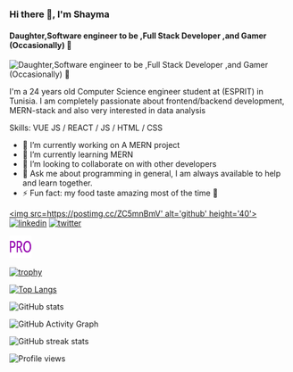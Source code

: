 ### Hi there 👋, I'm Shayma
#### Daughter,Software engineer to be ,Full Stack Developer ,and Gamer (Occasionally) 🤣
![Daughter,Software engineer to be ,Full Stack Developer ,and Gamer (Occasionally) 🤣](https://i.postimg.cc/LsfSXpFd/ezgif-com-gif-maker.gif)

 I'm a 24 years old Computer Science engineer student at (ESPRIT) in Tunisia. I am completely passionate about frontend/backend development, MERN-stack and also very interested in data analysis 

Skills: VUE JS / REACT / JS / HTML / CSS

- 🔭 I’m currently working on A MERN project  
- 🌱 I’m currently learning MERN 
- 👯 I’m looking to collaborate on with other developers 
- 💬 Ask me about programming in general, I am always available to help and learn together. 
- ⚡ Fun fact: my food taste amazing most of the time 🤭 


[<img src=https://postimg.cc/ZC5mnBmV' alt='github' height='40'>](https://github.com/ShaymaRebhi)  [<img src='https://cdn.jsdelivr.net/npm/simple-icons@3.0.1/icons/linkedin.svg' alt='linkedin' height='40'>](https://www.linkedin.com/in/https://www.linkedin.com/in/shayma-rebhi-2bba42143/)  [<img src='https://cdn.jsdelivr.net/npm/simple-icons@3.0.1/icons/twitter.svg' alt='twitter' height='40'>](https://twitter.com/https://twitter.com/RebhiShayma)  

<a href='https://github.com/pricing'><img src='https://raw.githubusercontent.com/acervenky/animated-github-badges/master/assets/pro.gif' width='40' height='40'></a> 

[![trophy](https://github-profile-trophy.vercel.app/?username=ShaymaRebhi)](https://github.com/ryo-ma/github-profile-trophy)

[![Top Langs](https://github-readme-stats.vercel.app/api/top-langs/?username=ShaymaRebhi)](https://github.com/anuraghazra/github-readme-stats)

![GitHub stats](https://github-readme-stats.vercel.app/api?username=ShaymaRebhi&show_icons=true)  

![GitHub Activity Graph](https://activity-graph.herokuapp.com/graph?username=ShaymaRebhi)  

![GitHub streak stats](https://github-readme-streak-stats.herokuapp.com/?user=ShaymaRebhi)  

![Profile views](https://gpvc.arturio.dev/ShaymaRebhi)  
